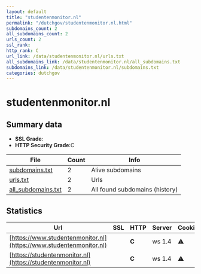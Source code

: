 ```yaml
---
layout: default
title: "studentenmonitor.nl"
permalink: "/dutchgov/studentenmonitor.nl.html"
subdomains_count: 2
all_subdomains_count: 2
urls_count: 2
ssl_rank: 
http_rank: C
url_link: /data/studentenmonitor.nl/urls.txt
all_subdomains_link: /data/studentenmonitor.nl/all_subdomains.txt
subdomains_link: /data/studentenmonitor.nl/subdomains.txt
categories: dutchgov
---
```



# studentenmonitor.nl
## Summary data


 - **SSL Grade**:
 - **HTTP Security Grade**:C


| File       | Count | Info |
|------------|-------|------|
|[subdomains.txt](/data/studentenmonitor.nl/subdomains.txt)|2|Alive subdomains|
|[urls.txt](/data/studentenmonitor.nl/urls.txt)|2|Urls|
|[all_subdomains.txt](/data/studentenmonitor.nl/all_subdomains.txt)|2|All found subdomains (history)|


## Statistics


| Url | SSL | HTTP | Server | Cookie | HSTS | CORS | CTO | CSP | XFO | XXP | RP |FP| Tech |Title |
|--------|-------|-------|------|------|------|------|------|------|------|------|------|------|------|------|
|[https://www.studentenmonitor.nl](https://www.studentenmonitor.nl)| | **C**|ws 1.4|:warning: |:white_check_mark: | | | | :white_check_mark: | | :white_check_mark: | |HSTS|Studentenmonitor...|
|[https://studentenmonitor.nl](https://studentenmonitor.nl)| | **C**|ws 1.4|:warning: |:white_check_mark: | | | | :white_check_mark: | | :white_check_mark: | |HSTS|Studentenmonitor...|

